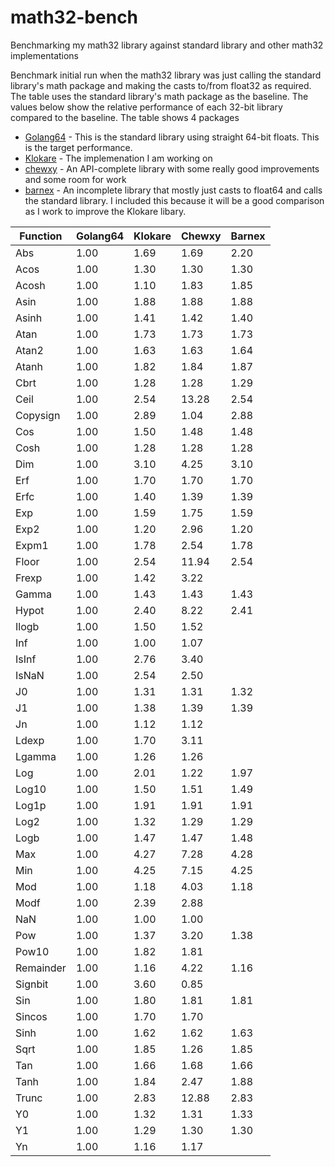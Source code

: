 # math32-bench
Benchmarking my math32 library against standard library and other math32 implementations

Benchmark initial run when the math32 library was just calling the standard library's math package and making the casts to/from float32 as required. The table uses the standard library's math package as the baseline. The values below show the relative performance of each 32-bit library compared to the baseline. The table shows 4 packages

* [Golang64](https://golang.org/pkg/math/) - This is the standard library using straight 64-bit floats. This is the target performance. 
* [Klokare](https://github.com/klokare/math32) - The implemenation I am working on
* [chewxy](https://github.com/chewxy/math32) - An API-complete library with some really good improvements and some room for work
* [barnex](https://github.com/barnex/fmath) - An incomplete library that mostly just casts to float64 and calls the standard library. I included this because it will be a good comparison as I work to improve the Klokare libary.


Function|Golang64|Klokare|Chewxy|Barnex
-|-|-|-|-
Abs|1.00|1.69|1.69|2.20
Acos|1.00|1.30|1.30|1.30
Acosh|1.00|1.10|1.83|1.85
Asin|1.00|1.88|1.88|1.88
Asinh|1.00|1.41|1.42|1.40
Atan|1.00|1.73|1.73|1.73
Atan2|1.00|1.63|1.63|1.64
Atanh|1.00|1.82|1.84|1.87
Cbrt|1.00|1.28|1.28|1.29
Ceil|1.00|2.54|13.28|2.54
Copysign|1.00|2.89|1.04|2.88
Cos|1.00|1.50|1.48|1.48
Cosh|1.00|1.28|1.28|1.28
Dim|1.00|3.10|4.25|3.10
Erf|1.00|1.70|1.70|1.70
Erfc|1.00|1.40|1.39|1.39
Exp|1.00|1.59|1.75|1.59
Exp2|1.00|1.20|2.96|1.20
Expm1|1.00|1.78|2.54|1.78
Floor|1.00|2.54|11.94|2.54
Frexp|1.00|1.42|3.22|
Gamma|1.00|1.43|1.43|1.43
Hypot|1.00|2.40|8.22|2.41
Ilogb|1.00|1.50|1.52|
Inf|1.00|1.00|1.07|
IsInf|1.00|2.76|3.40|
IsNaN|1.00|2.54|2.50|
J0|1.00|1.31|1.31|1.32
J1|1.00|1.38|1.39|1.39
Jn|1.00|1.12|1.12|
Ldexp|1.00|1.70|3.11|
Lgamma|1.00|1.26|1.26|
Log|1.00|2.01|1.22|1.97
Log10|1.00|1.50|1.51|1.49
Log1p|1.00|1.91|1.91|1.91
Log2|1.00|1.32|1.29|1.29
Logb|1.00|1.47|1.47|1.48
Max|1.00|4.27|7.28|4.28
Min|1.00|4.25|7.15|4.25
Mod|1.00|1.18|4.03|1.18
Modf|1.00|2.39|2.88|
NaN|1.00|1.00|1.00|
Pow|1.00|1.37|3.20|1.38
Pow10|1.00|1.82|1.81|
Remainder|1.00|1.16|4.22|1.16
Signbit|1.00|3.60|0.85|
Sin|1.00|1.80|1.81|1.81
Sincos|1.00|1.70|1.70|
Sinh|1.00|1.62|1.62|1.63
Sqrt|1.00|1.85|1.26|1.85
Tan|1.00|1.66|1.68|1.66
Tanh|1.00|1.84|2.47|1.88
Trunc|1.00|2.83|12.88|2.83
Y0|1.00|1.32|1.31|1.33
Y1|1.00|1.29|1.30|1.30
Yn|1.00|1.16|1.17|

